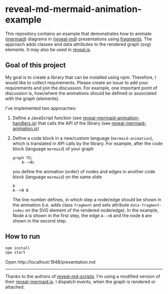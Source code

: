 # reveal-md-mermaid-animation-example
This repository contains an example that demonstrates how to animate
([mermaid]) diagrams in ([reveal-md]) presentations using [fragments].
The approach adds classes and data attributes to the rendered graph (svg)
elements. It may also be used in [reveal.js].

[mermaid]: https://github.com/mermaid-js/mermaid
[reveal-md]: https://github.com/webpro/reveal-md
[fragments]: https://revealjs.com/fragments/
[reveal.js]: https://revealjs.com/

## Goal of this project

My goal is to create a library that can be installed using npm.
Therefore, I would like to collect requirements.
Please create an issue to add your requirements and join the discussion.
For example, one important point of discussion is, how/where the animations
should be defined or associated with the graph (elements).

I've implemented two approaches:
1. Define a JavaScript function (see
   [reveal-mermaid-animation-handlers.js](./reveal-mermaid-animation-handlers.js))
   that calls the API of the library (see
   [reveal-mermaid-animation.js](./lib/reveal-mermaid-animation.js))
2. Define a code block in a new/custom language (`mermaid-animation`),
   which is translated in API calls by the library.
   For example, after the code block (language `mermaid`) of your graph
   
   ```mermaid
   graph TD;
       A-->B;
   ```
    
   you define the animation (order) of nodes and edges in another
   code block (language `mermaid`) on the same slide
    
   ```mermaid-animation
   A
   A-->B B
   ```
   
   The line number defines, in which step a node/edge should be shown in the
   animation (i.e. adds class `fragment` and sets attribute
   `data-fragment-index` on the SVG element of the rendered node/edge).
   In the example, Node `A` is shown in the first step,
   the edge `A-->B` and the node `B` are shown in the second step.

## How to run
```bash
npm install
npm start
```

Open http://localhost:1948/presentation.md

---

Thanks to the authors of [reveal-md-scripts]. I'm using a modified version
of their [reveal-mermaid.js]. I dispatch events, when the graph is rendered
or attached.

[reveal-md-scripts]: https://github.com/amra/reveal-md-scripts
[reveal-mermaid.js]: https://github.com/amra/reveal-md-scripts/blob/f7cf21ecb3bb959c3c17a12a57fbc03e9addb24f/mermaidjs/reveal-mermaid.js
